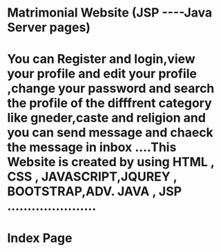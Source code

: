 # Matrimonial Website (JSP ----Java Server pages)
 # You can Register and login,view your profile and edit your profile ,change your password and search the profile of the difffrent category like gneder,caste and religion and you can send message and chaeck the message in inbox ....This Website is created by using HTML , CSS  , JAVASCRIPT,JQUREY  , BOOTSTRAP,ADV. JAVA , JSP ......................
 
 
 
 
 # Index Page
 
